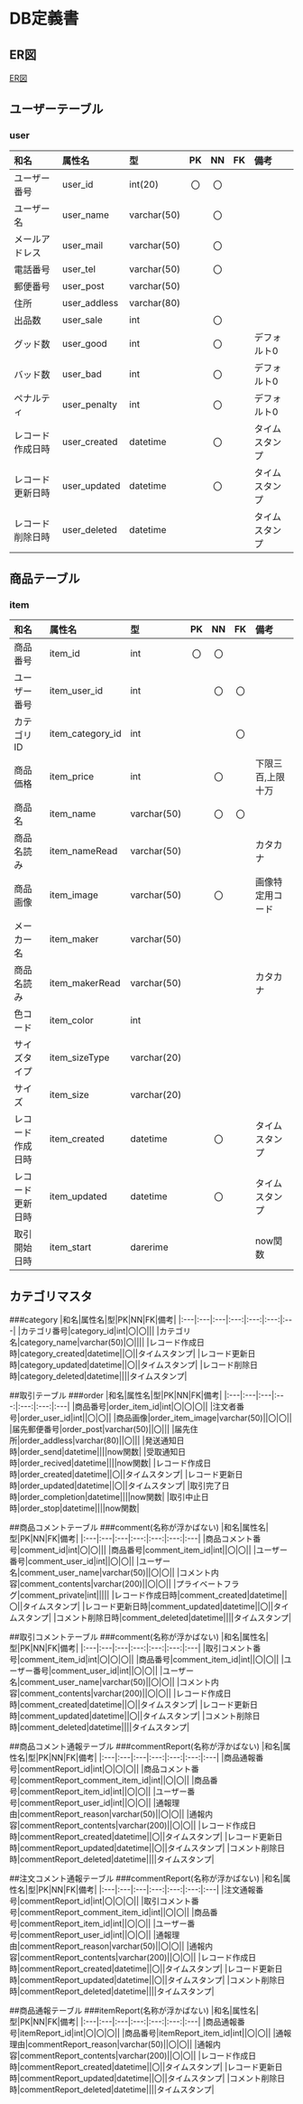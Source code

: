 # DB定義書
## ER図
[ER図]( https://github.com/Aso2001385/2021sys-design/blob/main/sample/ER.md )

## ユーザーテーブル
### user
|和名|属性名|型|PK|NN|FK|備考|
|:---|:---|:---|:---:|:---:|:---:|:---|
|ユーザー番号|user_id|int(20)|〇|〇|||
|ユーザー名|user_name|varchar(50)||〇|||
|メールアドレス|user_mail|varchar(50)||〇|||
|電話番号|user_tel|varchar(50)||〇|||
|郵便番号|user_post|varchar(50)|||||
|住所|user_addless|varchar(80)|||||
|出品数|user_sale|int||〇|||
|グッド数|user_good|int||〇||デフォルト0|
|バッド数|user_bad|int||〇||デフォルト0|
|ペナルティ|user_penalty|int||〇||デフォルト0|
|レコード作成日時|user_created|datetime||〇||タイムスタンプ|
|レコード更新日時|user_updated|datetime||〇||タイムスタンプ|
|レコード削除日時|user_deleted|datetime||||タイムスタンプ|

## 商品テーブル
### item
|和名|属性名|型|PK|NN|FK|備考|
|:---|:---|:---|:---:|:---:|:---:|:---|
|商品番号|item_id|int|〇|〇|||
|ユーザー番号|item_user_id|int||〇|〇||
|カテゴリID|item_category_id|int|||〇||
|商品価格|item_price|int||〇||下限三百,上限十万|
|商品名|item_name|varchar(50)||〇|〇||
|商品名読み|item_nameRead|varchar(50)||||カタカナ|
|商品画像|item_image|varchar(50)||〇||画像特定用コード|
|メーカー名|item_maker|varchar(50)|||||
|商品名読み|item_makerRead|varchar(50)||||カタカナ|
|色コード|item_color|int|||||
|サイズタイプ|item_sizeType|varchar(20)||||
|サイズ|item_size|varchar(20)||||||
|レコード作成日時|item_created|datetime||〇||タイムスタンプ|
|レコード更新日時|item_updated|datetime||〇||タイムスタンプ|
|取引開始日時|item_start|darerime||||now関数|

## カテゴリマスタ
###category
|和名|属性名|型|PK|NN|FK|備考|
|:---|:---|:---|:---:|:---:|:---:|:---|
|カテゴリ番号|category_id|int|〇|〇|||
|カテゴリ名|category_name|varchar(50)|〇||||
|レコード作成日時|category_created|datetime||〇||タイムスタンプ|
|レコード更新日時|category_updated|datetime||〇||タイムスタンプ|
|レコード削除日時|category_deleted|datetime||||タイムスタンプ|

##取引テーブル
###order
|和名|属性名|型|PK|NN|FK|備考|
|:---|:---|:---|:---:|:---:|:---:|:---|
|商品番号|order_item_id|int|〇|〇|〇||
|注文者番号|order_user_id|int||〇|〇||
|商品画像|order_item_image|varchar(50)||〇|〇||
|届先郵便番号|order_post|varchar(50)||〇|||
|届先住所|order_addless|varchar(80)||〇|||
|発送通知日時|order_send|datetime||||now関数|
|受取通知日時|order_recived|datetime||||now関数|
|レコード作成日時|order_created|datetime||〇||タイムスタンプ|
|レコード更新日時|order_updated|datetime||〇||タイムスタンプ|
|取引完了日時|order_completion|datetime||||now関数|
|取引中止日時|order_stop|datetime||||now関数|


##商品コメントテーブル
###comment(名称が浮かばない)
|和名|属性名|型|PK|NN|FK|備考|
|:---|:---|:---|:---:|:---:|:---:|:---|
|商品コメント番号|comment_id|int|〇|〇|||
|商品番号|comment_item_id|int||〇|〇||
|ユーザー番号|comment_user_id|int||〇|〇||
|ユーザー名|comment_user_name|varchar(50)||〇|〇||
|コメント内容|comment_contents|varchar(200)||〇|〇||
|プライベートフラグ|comment_private|int|||||
|レコード作成日時|comment_created|datetime||〇||タイムスタンプ|
|レコード更新日時|comment_updated|datetime||〇||タイムスタンプ|
|コメント削除日時|comment_deleted|datetime||||タイムスタンプ|


##取引コメントテーブル
###comment(名称が浮かばない)
|和名|属性名|型|PK|NN|FK|備考|
|:---|:---|:---|:---:|:---:|:---:|:---|
|取引コメント番号|comment_item_id|int|〇|〇|〇||
|商品番号|comment_item_id|int||〇|〇||
|ユーザー番号|comment_user_id|int||〇|〇||
|ユーザー名|comment_user_name|varchar(50)||〇|〇||
|コメント内容|comment_contents|varchar(200)||〇|〇||
|レコード作成日時|comment_created|datetime||〇||タイムスタンプ|
|レコード更新日時|comment_updated|datetime||〇||タイムスタンプ|
|コメント削除日時|comment_deleted|datetime||||タイムスタンプ|


##商品コメント通報テーブル
###commentReport(名称が浮かばない)
|和名|属性名|型|PK|NN|FK|備考|
|:---|:---|:---|:---:|:---:|:---:|:---|
|商品通報番号|commentReport_id|int|〇|〇|〇||
|商品コメント番号|commentReport_comment_item_id|int||〇|〇||
|商品番号|commentReport_item_id|int||〇|〇||
|ユーザー番号|commentReport_user_id|int||〇|〇||
|通報理由|commentReport_reason|varchar(50)||〇|〇||
|通報内容|commentReport_contents|varchar(200)||〇|〇||
|レコード作成日時|commentReport_created|datetime||〇||タイムスタンプ|
|レコード更新日時|commentReport_updated|datetime||〇||タイムスタンプ|
|コメント削除日時|commentReport_deleted|datetime||||タイムスタンプ|

##注文コメント通報テーブル
###commentReport(名称が浮かばない)
|和名|属性名|型|PK|NN|FK|備考|
|:---|:---|:---|:---:|:---:|:---:|:---|
|注文通報番号|commentReport_id|int|〇|〇|〇||
|取引コメント番号|commentReport_comment_item_id|int||〇|〇||
|商品番号|commentReport_item_id|int||〇|〇||
|ユーザー番号|commentReport_user_id|int||〇|〇||
|通報理由|commentReport_reason|varchar(50)||〇|〇||
|通報内容|commentReport_contents|varchar(200)||〇|〇||
|レコード作成日時|commentReport_created|datetime||〇||タイムスタンプ|
|レコード更新日時|commentReport_updated|datetime||〇||タイムスタンプ|
|コメント削除日時|commentReport_deleted|datetime||||タイムスタンプ|


##商品通報テーブル
###itemReport(名称が浮かばない)
|和名|属性名|型|PK|NN|FK|備考|
|:---|:---|:---|:---:|:---:|:---:|:---|
|商品通報番号|itemReport_id|int|〇|〇|〇||
|商品番号|itemReport_item_id|int||〇|〇||
|通報理由|commentReport_reason|varchar(50)||〇|〇||
|通報内容|commentReport_contents|varchar(200)||〇|〇||
|レコード作成日時|commentReport_created|datetime||〇||タイムスタンプ|
|レコード更新日時|commentReport_updated|datetime||〇||タイムスタンプ|
|コメント削除日時|commentReport_deleted|datetime||||タイムスタンプ|
